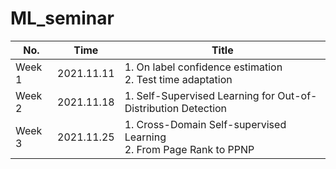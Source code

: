 # ML_seminar

|No.| Time| Title|
|  ----  | ----  | ----|
|Week 1|2021.11.11| 1. On label confidence estimation <br> 2. Test time adaptation|
|Week 2|2021.11.18| 1. Self-Supervised Learning for Out-of-Distribution Detection|
|Week 3|2021.11.25| 1. Cross-Domain Self-supervised Learning <br> 2. From Page Rank to PPNP|
